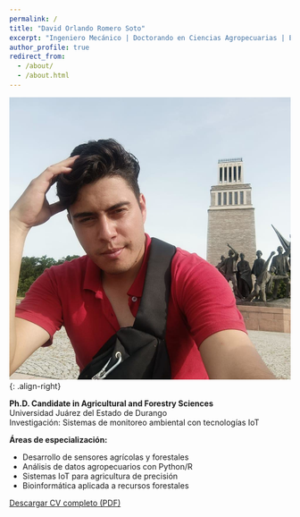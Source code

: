 ```yaml
---
permalink: /
title: "David Orlando Romero Soto"
excerpt: "Ingeniero Mecánico | Doctorando en Ciencias Agropecuarias | Especialista en IoT y Ciencia de Datos"
author_profile: true
redirect_from: 
  - /about/
  - /about.html
---
```


![Investigador en Agricultura de Precisión](/images/profile.png){: .align-right}

**Ph.D. Candidate in Agricultural and Forestry Sciences**  
Universidad Juárez del Estado de Durango  
Investigación: Sistemas de monitoreo ambiental con tecnologías IoT

**Áreas de especialización:**  
- Desarrollo de sensores agrícolas y forestales
- Análisis de datos agropecuarios con Python/R
- Sistemas IoT para agricultura de precisión
- Bioinformática aplicada a recursos forestales

[Descargar CV completo (PDF)](/files/CV_David_Orlando_Romero_Soto.pdf)